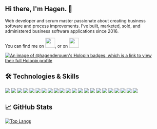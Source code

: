 [//]: # '[![Header](https://raw.githubusercontent.com/hagenderouen/<OWNER>/<OWNER>/readme_header.png "Header")](https://some-url.dev/)'

## Hi there, I'm Hagen. 👋

Web developer and scrum master passionate about creating business software and process improvements. I've built, marketed, sold, and administered business software applications since 2016.
<!-- Social -->
You can find me on <a href="https://twitter.com/hagen_derouen"><img width="32" height="32" src="https://cdn.jsdelivr.net/npm/simple-icons@v4/icons/twitter.svg" /></a>, or on <a href="https://www.linkedin.com/in/hagen-derouen/"><img width="32" height="32" src="https://cdn.jsdelivr.net/npm/simple-icons@v4/icons/linkedin.svg" /></a>

[![An image of @hagenderouen's Holopin badges, which is a link to view their full Holopin profile](https://holopin.me/hagenderouen)](https://holopin.io/@hagenderouen)

## 🛠️ Technologies & Skills
![](https://img.shields.io/badge/Apple-informationa?style=flat&logo=apple)
![](https://img.shields.io/badge/Microsoft-informational?style=flat&logo=windows11)
![](https://img.shields.io/badge/JavaScript-informational?style=flat&logo=javascript) 
![](https://img.shields.io/badge/C%23-informational?style=flat&logo=csharp) 
![](https://img.shields.io/badge/HTML5-informational?style=flat&logo=html5)
![](https://img.shields.io/badge/CSS3-informational?style=flat&logo=css3) 
![](https://img.shields.io/badge/Bootstrap-informational?style=flat&logo=bootstrap) 
![](https://img.shields.io/badge/jQuery-informational?style=flat&logo=jquery) 
![](https://img.shields.io/badge/React-informational?style=flat&logo=react) 
![](https://img.shields.io/badge/Node-informational?style=flat&logo=node.js) 
![](https://img.shields.io/badge/Express-informational?style=flat&logo=express)
![](https://img.shields.io/badge/MongoDB-informational?style=flat&logo=mongodb)
![](https://img.shields.io/badge/MySQL-informational?style=flat&logo=mysql&logoColor=white)
![](https://img.shields.io/badge/SQLite-informational?style=flat&logo=sqlite)
![](https://img.shields.io/badge/Microsoft_SQL_Server-informational?style=flat&logo=microsoftsqlserver)
![](https://img.shields.io/badge/Git-informational?style=flat&logo=git)
![](https://img.shields.io/badge/Postman-informational?style=flat&logo=postman)
![](https://img.shields.io/badge/Heroku-informational?style=flat&logo=heroku)
![](https://img.shields.io/badge/Visual_Studio_Code-informational?style=flat&logo=visual-studio-code)
![](https://img.shields.io/badge/Visual_Studio-informational?style=flat&logo=visualstudio)
![](https://img.shields.io/badge/Agile-informational?style=flat)
![](https://img.shields.io/badge/Scrum-informational?style=flat)

## 📈 GitHub Stats
[![Top Langs](https://github-readme-stats.vercel.app/api/top-langs/?username=hagenderouen)](https://github.com/hagenderouen/github-readme-stats)











